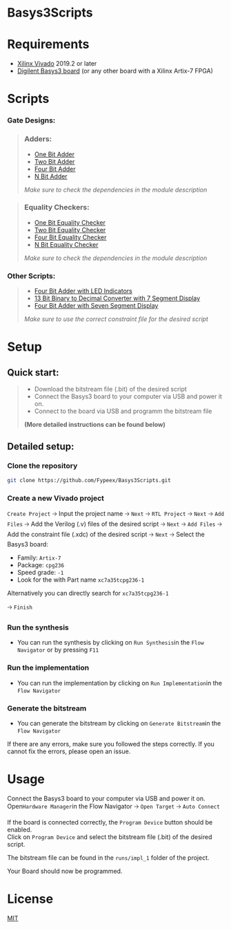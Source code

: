 # Basys3Scripts


# Requirements
* [Xilinx Vivado](https://www.xilinx.com/products/design-tools/vivado.html) 2019.2 or later
* [Digilent Basys3 board](https://reference.digilentinc.com/reference/programmable-logic/basys-3/start) (or any other board with a Xilinx Artix-7 FPGA)

# Scripts
### Gate Designs:
> ### Adders:
> * [One Bit Adder](https://github.com/Fypeex/Basys3Scripts/blob/main/GateDesign/Adders/oneBitAdder.v)
> * [Two Bit Adder](https://github.com/Fypeex/Basys3Scripts/blob/main/GateDesign/Adders/twoBitAdder.v)
> * [Four Bit Adder](https://github.com/Fypeex/Basys3Scripts/blob/main/GateDesign/Adders/fourBitAdder.v)
> * [N Bit Adder](https://github.com/Fypeex/Basys3Scripts/blob/main/GateDesign/Adders/nBitAdder.v)
> 
> _Make sure to check the dependencies in the module description_

> ### Equality Checkers:
> * [One Bit Equality Checker](https://github.com/Fypeex/Basys3Scripts/blob/main/GateDesign/Equality/oneBitEquality.v)
> * [Two Bit Equality Checker](https://github.com/Fypeex/Basys3Scripts/blob/main/GateDesign/Equality/twoBitEquality.v)
> * [Four Bit Equality Checker](https://github.com/Fypeex/Basys3Scripts/blob/main/GateDesign/Equality/fourBitEquality.v)
> * [N Bit Equality Checker](https://github.com/Fypeex/Basys3Scripts/blob/main/GateDesign/Equality/nBitEquality.v)
>
> _Make sure to check the dependencies in the module description_

### Other Scripts:
> * [Four Bit Adder with LED Indicators](https://github.com/Fypeex/Basys3Scripts/tree/main/BehaviouralDesign/4BitAdderLED)
> * [13 Bit Binary to Decimal Converter with 7 Segment Display](https://github.com/Fypeex/Basys3Scripts/tree/main/BehaviouralDesign/BinaryToDecimalConverter)
> * [Four Bit Adder with Seven Segment Display](https://github.com/Fypeex/Basys3Scripts/tree/main/Scripts/4BitAdder7Segment)
>
> _Make sure to use the correct constraint file for the desired script_
# Setup
## Quick start: 
> * Download the bitstream file (.bit) of the desired script
> * Connect the Basys3 board to your computer via USB and power it on.
> * Connect to the board via USB and programm the bitstream file
>
> <b>(More detailed instructions can be found below)</b>

## Detailed setup:
### Clone the repository

```bash
git clone https://github.com/Fypeex/Basys3Scripts.git
```

### Create a new Vivado project
 `Create Project` 🡢 Input the project name 🡢 `Next` 🡢 `RTL Project` 🡢 
 `Next` 🡢 `Add Files` 🡢 Add the Verilog (.v) files of the desired script 🡢 
 `Next` 🡢 `Add Files` 🡢 Add the constraint file (.xdc) of the desired script 🡢
 `Next` 🡢 Select the Basys3 board: <br>
 
 * Family: `Artix-7`
 * Package: `cpg236`
 * Speed grade: `-1`
 * Look for the with Part name `xc7a35tcpg236-1`
 
 Alternatively you can directly search for `xc7a35tcpg236-1`
 
 🡢 `Finish`


### Run the synthesis
* You can run the synthesis by clicking on `Run Synthesis`in the `Flow Navigator` or by pressing `F11`
### Run the implementation
* You can run the implementation by clicking on `Run Implementation`in the `Flow Navigator`
### Generate the bitstream
* You can generate the bitstream by clicking on `Generate Bitstream`in the `Flow Navigator`

If there are any errors, make sure you followed the steps correctly.
If you cannot fix the errors, please open an issue.

# Usage

 Connect the Basys3 board to your computer via USB and power it on. <br>
 Open`Hardware Manager`in the Flow Navigator 🡢
 `Open Target` 🡢 `Auto Connect` <br>
 
 If the board is connected correctly, the `Program Device` button should be enabled. <br>
 Click on `Program Device` and select the bitstream file (.bit) of the desired script. <br>
 
 The bitstream file can be found in the `runs/impl_1` folder of the project. <br>
 
 Your Board should now be programmed.


# License
[MIT](https://github.com/Fypeex/Basys3Scripts/blob/main/LICENSE)



